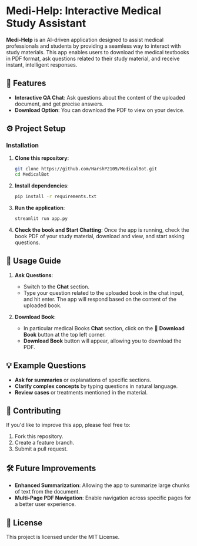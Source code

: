 # Medi-Help: Interactive Medical Study Assistant

**Medi-Help** is an AI-driven application designed to assist medical professionals and students by providing a seamless way to interact with study materials. This app enables users to download the medical textbooks in PDF format, ask questions related to their study material, and receive instant, intelligent responses.

## 📜 Features
- **Interactive QA Chat**: Ask questions about the content of the uploaded document, and get precise answers.
- **Download Option**: You can download the PDF to view on your device.

## ⚙️ Project Setup

### Installation
1. **Clone this repository**:
   ```bash
   git clone https://github.com/HarshP2109/MedicalBot.git
   cd MedicalBot
   ```

2. **Install dependencies**:
   ```bash
   pip install -r requirements.txt
   ```

3. **Run the application**:
   ```bash
   streamlit run app.py
   ```

4. **Check the book and Start Chatting**: Once the app is running, check the book PDF of your study material, download and view, and start asking questions.

## 📖 Usage Guide

1. **Ask Questions**:
   - Switch to the **Chat** section.
   - Type your question related to the uploaded book in the chat input, and hit enter. The app will respond based on the content of the uploaded book.

2. **Download Book**:
   - In particular medical Books **Chat** section, click on the 📖 **Download Book** button at the top left corner.
   -  **Download Book** button will appear, allowing you to download the PDF.

## 💡 Example Questions
- **Ask for summaries** or explanations of specific sections.
- **Clarify complex concepts** by typing questions in natural language.
- **Review cases** or treatments mentioned in the material.

## 🤝 Contributing
If you'd like to improve this app, please feel free to:
1. Fork this repository.
2. Create a feature branch.
3. Submit a pull request.

## 🛠️ Future Improvements
- **Enhanced Summarization**: Allowing the app to summarize large chunks of text from the document.
- **Multi-Page PDF Navigation**: Enable navigation across specific pages for a better user experience.

## 📄 License
This project is licensed under the MIT License.

